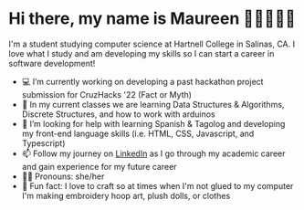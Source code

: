 # Hi there, my name is Maureen 👋🏽👩🏽‍💻

I'm a student studying computer science at Hartnell College in Salinas, CA. I love what I study and am developing my skills so I can start a career in software development!  

- 💻 I’m currently working on developing a past hackathon project submission for CruzHacks '22 (Fact or Myth) 
- 🤖 In my current classes we are learning Data Structures & Algorithms, Discrete Structures, and how to work with arduinos  
- 🌱 I’m looking for help with learning Spanish & Tagolog and developing my front-end language skills (i.e. HTML, CSS, Javascript, and Typescript)
- 📫 Follow my journey on <a href="https://www.linkedin.com/in/maureen-sanchez/">LinkedIn</a> as I go through my academic career and gain experience for my future career
- 👩🏽 Pronouns: she/her 
- 🧵 Fun fact: I love to craft so at times when I'm not glued to my computer I'm making embroidery hoop art, plush dolls, or clothes 


